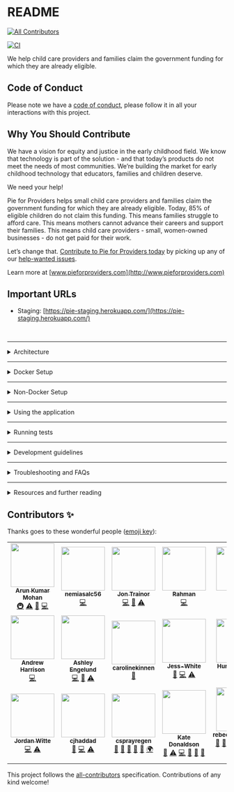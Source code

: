# README
<!-- ALL-CONTRIBUTORS-BADGE:START - Do not remove or modify this section -->
[![All Contributors](https://img.shields.io/badge/all_contributors-19-orange.svg?style=flat-square)](#contributors-)
<!-- ALL-CONTRIBUTORS-BADGE:END -->

[![CI](https://github.com/pieforproviders/pieforproviders/workflows/CI/badge.svg?branch=develop)](https://github.com/pieforproviders/pieforproviders/actions?query=branch%3Adevelop)

We help child care providers and families claim the government funding for which they are already eligible.

## Code of Conduct

Please note we have a [code of conduct](CODE_OF_CONDUCT.md), please follow it in all your interactions with this project.

## Why You Should Contribute

We have a vision for equity and justice in the early childhood field. We know that technology is part of the solution - and that today’s products do not meet the needs of most communities. We’re building the market for early childhood technology that educators, families and children deserve.

We need your help!

Pie for Providers helps small child care providers and families claim the government funding for which they are already eligible. Today, 85% of eligible children do not claim this funding. This means families struggle to afford care. This means mothers cannot advance their careers and support their families. This means child care providers - small, women-owned businesses - do not get paid for their work.

Let’s change that. [Contribute to Pie for Providers today](CONTRIBUTING.md) by picking up any of our [help-wanted issues](http://bit.ly/PieHelpWanted).

Learn more at [www.pieforproviders.com](http://www.pieforproviders.com)

## Important URLs

- Staging: [https://pie-staging.herokuapp.com/](https://pie-staging.herokuapp.com/)  

<br />

---

<details>
  <summary>Architecture</summary>

---

- [ERD/Database Planning Diagram](docs/dbdiagram.pdf)

- Backend: Rails
  - **SUPER IMPORTANT** This is configured to use UUIDs for primary keys in the generators: rails/config/initializers/generators.rb
  - Rubocop
  - Data Migrations: [https://github.com/ilyakatz/data-migrate](https://github.com/ilyakatz/data-migrate)
  - RSpec
    - SimpleCov
    - Shoulda Matchers
    - DatabaseCleaner
    - FactoryBot
    - Faker
  - v1 API Routes returning JSON
  - Postgres DB
- Frontend: React
  - ESLint/Prettier
  - Jest/React Testing Library
  - Husky for pre-commit hooks
  
</details>  

---

<details>
  <summary>Docker Setup</summary>

### Prerequisites
Docker should be installed on your local machine.

### Procedure
* Use the "git clone" command to download this repository.
* Use the "cd" command to enter the root directory of this repository.
* Enter the command "docker/build".  You will be asked to enter database parameters.  The docker/build script automatically sets up the app, runs the test suite, seeds the database, draws the block diagram, runs quality checks of this code base, and logs the screen output.
* After the build process is complete, enter the command "docker/server" to start the Rails server.
* Start a second terminal tab for entering additional commands.

### URLs
* App: http://localhost:3000
* MailCatcher: http://localhost:1080

### Database Parameters
* Host: localhost
* Port number: 15432
* Database: pie_development
* Username and password: specified in .docker-env/development/database

### Other Important Scripts
* Enter the command "docker/git_check" before "git add" and "git commit".  This runs the tests, Rubocop, and Brakeman.  The docker/git_check script is a sanity check to allow you to make sure to commit quality working code only.
* Enter the command "docker/qserver" for the quick version of "docker/server".  Note that the "docker/qserver" script does not log the screen output, does not remove tmp/pids/server.pid, skips "docker-compose down", skips "bundle install", and skips the database migration.
* Enter "docker/nuke" to destroy the Docker image, container, and networks.
* Enter "docker/nukec" to destroy the Docker container but leave the base images in place.

</details>

---

<details>
  <summary>Non-Docker Setup</summary>

---
**for local development, we strongly recommend you use version managers to handle your dependencies, such as `rvm` for ruby and `nvm` for javascript** 

### Prerequisites

- `postgres` v12.3
- `bundler`
- `git`
- `yarn`
- `graphviz` - [https://graphviz.org/download/](https://graphviz.org/download/)
- `XCode Select` tools if you're on Mac

### Optional

- `heroku cli` - [https://devcenter.heroku.com/articles/heroku-cli#download-and-install](https://devcenter.heroku.com/articles/heroku-cli#download-and-install)
- `foreman`
- `rvm`
- `nvm`

### Procedure

- clone the repo: `git clone git@github.com:pieforproviders/pieforproviders.git`
- navigate to the app directory: `cd pieforproviders`
- install bundler for gems: `gem install bundler`
- install gems: `bundle install`
- set up an environment file: copy `.env.sample` to `.env`
- configure Devise: run `rails secret` to generate a secret string, add it to `.env` as the `DEVISE_JWT_SECRET_KEY` value
- create and seed the database: `bundle exec rails db:setup`
- install front-end and end-to-end packages: `yarn install-all`

### Running Locally

You have several convenient options for running the app locally.

1. Rake task (requires `heroku cli`)
    - `rails start`
    - This spins up both the front end and the back end in the same terminal window
2. Foreman (requires `foreman`)
    - Run `foreman start`
    - This spins up both the front end and the back end in the same terminal window
3. Without Foreman or Heroku
    - Start rails in one terminal: `rails s -p 3001`
    - Open a second terminal and start react: `cd client && yarn start`

Visit `localhost:3000` to see the React frontend. 🥳
</details>

---

<details>
  <summary>Using the application</summary>

---

You can create a new user account by visiting `/signup` (or clicking "Sign Up" on the login page at the root).

When you create a new account, you should see a demo email pop up in a new tab; **the link in this URL can't be clicked in local development**.  Instead, copy the path (starting with `localhost`) and paste it into a browser window.  This will confirm your user and automatically log you in.
</details>  

---

<details>
  <summary>Running tests</summary>

---

### API

- `bundle exec rspec` or `bundle exec guard` to watch

### Frontend

- `yarn test` (auto-watch) or `yarn test-once` to run the suite one time only

### End to End

- `yarn run cy:ci` from the root directory

### Interactive End to End

- `yarn start-server` in one terminal (make sure rails is not currently running)
- `yarn run cy:open` in another terminal

</details>  

---

<details>
  <summary>Development guidelines</summary>

---

See [CONTRIBUTING.md](CONTRIBUTING.md)
</details>  

---

<details>
  <summary>Troubleshooting and FAQs</summary>

---

### Login Issues

**Q: I keep getting redirected to the login screen when after I've created and confirmed my account**  
**A:** Make sure you've created a secret for `DEVISE_JWT_SECRET_KEY` in `.env` using `rails secret`

### Postgres

**Q: I get postgres errors when I try to set up the database**  
**A:** Make sure Postgres is running on port 5432. Sometimes Postgres doesn't play nice depending on how you've installed it.  If you're having trouble with Postgres, I strongly recommend `Postgres.app` - you can install multiple versions and it plays nicer with rails.  

### XCode

**Q: I see the following error in my terminal: `gyp: No Xcode or CLT version detected!`**  
**A:** try removing and reinstalling XCode command line tools OR running `xcode-select --reset` (see [this github issue](https://github.com/schnerd/d3-scale-cluster/issues/7) for more info)
</details>  

---

<details>
  <summary>Resources and further reading</summary>

---

- [Quickstart for Rails](https://docs.docker.com/compose/rails/)
- [PosgreSQL UUID as primary key in Rails 5.1](https://clearcove.ca/2017/08/postgres-uuid-as-primary-key-in-rails-5-1)
- [Build a RESTful JSON API With Rails 5 - Part One](https://scotch.io/tutorials/build-a-restful-json-api-with-rails-5-part-one)
- [Build a RESTful JSON API With Rails 5 - Part Two](https://scotch.io/tutorials/build-a-restful-json-api-with-rails-5-part-two)

</details>

## Contributors ✨

Thanks goes to these wonderful people ([emoji key](https://allcontributors.org/docs/en/emoji-key)):

<!-- ALL-CONTRIBUTORS-LIST:START - Do not remove or modify this section -->
<!-- prettier-ignore-start -->
<!-- markdownlint-disable -->
<table>
  <tr>
    <td align="center"><a href="https://github.com/arku"><img src="https://avatars.githubusercontent.com/u/7039523?v=4?s=100" width="100px;" alt=""/><br /><sub><b>Arun Kumar Mohan</b></sub></a><br /><a href="#infra-arku" title="Infrastructure (Hosting, Build-Tools, etc)">🚇</a> <a href="https://github.com/pieforproviders/pieforproviders/commits?author=arku" title="Tests">⚠️</a> <a href="https://github.com/pieforproviders/pieforproviders/commits?author=arku" title="Documentation">📖</a> <a href="https://github.com/pieforproviders/pieforproviders/commits?author=arku" title="Code">💻</a></td>
    <td align="center"><a href="https://github.com/nemiasalc56"><img src="https://avatars.githubusercontent.com/u/57147732?v=4?s=100" width="100px;" alt=""/><br /><sub><b>nemiasalc56</b></sub></a><br /><a href="https://github.com/pieforproviders/pieforproviders/commits?author=nemiasalc56" title="Code">💻</a></td>
    <td align="center"><a href="https://github.com/jontrainor"><img src="https://avatars.githubusercontent.com/u/1022615?v=4?s=100" width="100px;" alt=""/><br /><sub><b>Jon Trainor</b></sub></a><br /><a href="https://github.com/pieforproviders/pieforproviders/commits?author=jontrainor" title="Code">💻</a> <a href="https://github.com/pieforproviders/pieforproviders/commits?author=jontrainor" title="Documentation">📖</a> <a href="https://github.com/pieforproviders/pieforproviders/commits?author=jontrainor" title="Tests">⚠️</a></td>
    <td align="center"><a href="https://github.com/rahman-aj"><img src="https://avatars.githubusercontent.com/u/59799545?v=4?s=100" width="100px;" alt=""/><br /><sub><b>Rahman</b></sub></a><br /><a href="https://github.com/pieforproviders/pieforproviders/commits?author=rahman-aj" title="Code">💻</a></td>
    <td align="center"><a href="https://github.com/jessehall3"><img src="https://avatars.githubusercontent.com/u/5696388?v=4?s=100" width="100px;" alt=""/><br /><sub><b>Jesse</b></sub></a><br /><a href="https://github.com/pieforproviders/pieforproviders/commits?author=jessehall3" title="Code">💻</a></td>
    <td align="center"><a href="https://www.linkedin.com/in/nora-harris/"><img src="https://avatars.githubusercontent.com/u/31748798?v=4?s=100" width="100px;" alt=""/><br /><sub><b>Nora Harris</b></sub></a><br /><a href="https://github.com/pieforproviders/pieforproviders/commits?author=noragharris" title="Code">💻</a> <a href="https://github.com/pieforproviders/pieforproviders/commits?author=noragharris" title="Documentation">📖</a></td>
    <td align="center"><a href="https://github.com/sassygrody"><img src="https://avatars.githubusercontent.com/u/6587024?v=4?s=100" width="100px;" alt=""/><br /><sub><b>Sasha</b></sub></a><br /><a href="https://github.com/pieforproviders/pieforproviders/commits?author=sassygrody" title="Code">💻</a></td>
  </tr>
  <tr>
    <td align="center"><a href="https://github.com/cyranix"><img src="https://avatars.githubusercontent.com/u/161077?v=4?s=100" width="100px;" alt=""/><br /><sub><b>Andrew Harrison</b></sub></a><br /><a href="https://github.com/pieforproviders/pieforproviders/commits?author=cyranix" title="Code">💻</a></td>
    <td align="center"><a href="https://github.com/weedySeaDragon"><img src="https://avatars.githubusercontent.com/u/673794?v=4?s=100" width="100px;" alt=""/><br /><sub><b>Ashley Engelund</b></sub></a><br /><a href="https://github.com/pieforproviders/pieforproviders/commits?author=weedySeaDragon" title="Code">💻</a> <a href="https://github.com/pieforproviders/pieforproviders/commits?author=weedySeaDragon" title="Documentation">📖</a> <a href="https://github.com/pieforproviders/pieforproviders/commits?author=weedySeaDragon" title="Tests">⚠️</a></td>
    <td align="center"><a href="https://github.com/carolinekinnen"><img src="https://avatars.githubusercontent.com/u/41166358?v=4?s=100" width="100px;" alt=""/><br /><sub><b>carolinekinnen</b></sub></a><br /><a href="https://github.com/pieforproviders/pieforproviders/commits?author=carolinekinnen" title="Documentation">📖</a></td>
    <td align="center"><a href="https://github.com/Jess-White"><img src="https://avatars.githubusercontent.com/u/58121322?v=4?s=100" width="100px;" alt=""/><br /><sub><b>Jess-White</b></sub></a><br /><a href="https://github.com/pieforproviders/pieforproviders/commits?author=Jess-White" title="Documentation">📖</a> <a href="https://github.com/pieforproviders/pieforproviders/commits?author=Jess-White" title="Code">💻</a> <a href="https://github.com/pieforproviders/pieforproviders/commits?author=Jess-White" title="Tests">⚠️</a></td>
    <td align="center"><a href="http://huntermarcks.net"><img src="https://avatars.githubusercontent.com/u/6887982?v=4?s=100" width="100px;" alt=""/><br /><sub><b>Hunter Marcks</b></sub></a><br /><a href="https://github.com/pieforproviders/pieforproviders/commits?author=hmarcks" title="Code">💻</a></td>
    <td align="center"><a href="https://github.com/rebeldroid12"><img src="https://avatars.githubusercontent.com/u/5873894?v=4?s=100" width="100px;" alt=""/><br /><sub><b>Loren</b></sub></a><br /><a href="https://github.com/pieforproviders/pieforproviders/commits?author=rebeldroid12" title="Code">💻</a> <a href="https://github.com/pieforproviders/pieforproviders/commits?author=rebeldroid12" title="Tests">⚠️</a></td>
    <td align="center"><a href="https://github.com/nneka-nu"><img src="https://avatars.githubusercontent.com/u/13953987?v=4?s=100" width="100px;" alt=""/><br /><sub><b>Nneka Udoh</b></sub></a><br /><a href="https://github.com/pieforproviders/pieforproviders/commits?author=nneka-nu" title="Code">💻</a> <a href="https://github.com/pieforproviders/pieforproviders/commits?author=nneka-nu" title="Tests">⚠️</a></td>
  </tr>
  <tr>
    <td align="center"><a href="https://github.com/wittejm"><img src="https://avatars.githubusercontent.com/u/2104990?v=4?s=100" width="100px;" alt=""/><br /><sub><b>Jordan Witte</b></sub></a><br /><a href="https://github.com/pieforproviders/pieforproviders/commits?author=wittejm" title="Code">💻</a> <a href="https://github.com/pieforproviders/pieforproviders/commits?author=wittejm" title="Tests">⚠️</a></td>
    <td align="center"><a href="https://github.com/cjhaddad"><img src="https://avatars.githubusercontent.com/u/4565578?v=4?s=100" width="100px;" alt=""/><br /><sub><b>cjhaddad</b></sub></a><br /><a href="https://github.com/pieforproviders/pieforproviders/commits?author=cjhaddad" title="Documentation">📖</a> <a href="https://github.com/pieforproviders/pieforproviders/commits?author=cjhaddad" title="Code">💻</a> <a href="https://github.com/pieforproviders/pieforproviders/commits?author=cjhaddad" title="Tests">⚠️</a></td>
    <td align="center"><a href="http://www.pieforproviders.com"><img src="https://avatars.githubusercontent.com/u/26717304?v=4?s=100" width="100px;" alt=""/><br /><sub><b>csprayregen</b></sub></a><br /><a href="https://github.com/pieforproviders/pieforproviders/commits?author=csprayregen" title="Documentation">📖</a> <a href="#business-csprayregen" title="Business development">💼</a> <a href="#ideas-csprayregen" title="Ideas, Planning, & Feedback">🤔</a> <a href="#projectManagement-csprayregen" title="Project Management">📆</a> <a href="https://github.com/pieforproviders/pieforproviders/pulls?q=is%3Apr+reviewed-by%3Acsprayregen" title="Reviewed Pull Requests">👀</a> <a href="#translation-csprayregen" title="Translation">🌍</a></td>
    <td align="center"><a href="http://www.katelovescode.com"><img src="https://avatars.githubusercontent.com/u/8364647?v=4?s=100" width="100px;" alt=""/><br /><sub><b>Kate Donaldson</b></sub></a><br /><a href="https://github.com/pieforproviders/pieforproviders/commits?author=katelovescode" title="Documentation">📖</a> <a href="https://github.com/pieforproviders/pieforproviders/commits?author=katelovescode" title="Tests">⚠️</a> <a href="https://github.com/pieforproviders/pieforproviders/commits?author=katelovescode" title="Code">💻</a> <a href="#projectManagement-katelovescode" title="Project Management">📆</a> <a href="#ideas-katelovescode" title="Ideas, Planning, & Feedback">🤔</a> <a href="https://github.com/pieforproviders/pieforproviders/pulls?q=is%3Apr+reviewed-by%3Akatelovescode" title="Reviewed Pull Requests">👀</a></td>
    <td align="center"><a href="https://github.com/rebeccakarasiktw"><img src="https://avatars.githubusercontent.com/u/26929739?v=4?s=100" width="100px;" alt=""/><br /><sub><b>rebeccakarasiktw</b></sub></a><br /><a href="https://github.com/pieforproviders/pieforproviders/commits?author=rebeccakarasiktw" title="Documentation">📖</a> <a href="#ideas-rebeccakarasiktw" title="Ideas, Planning, & Feedback">🤔</a> <a href="#userTesting-rebeccakarasiktw" title="User Testing">📓</a> <a href="#design-rebeccakarasiktw" title="Design">🎨</a> <a href="#translation-rebeccakarasiktw" title="Translation">🌍</a> <a href="https://github.com/pieforproviders/pieforproviders/pulls?q=is%3Apr+reviewed-by%3Arebeccakarasiktw" title="Reviewed Pull Requests">👀</a> <a href="#projectManagement-rebeccakarasiktw" title="Project Management">📆</a> <a href="#content-rebeccakarasiktw" title="Content">🖋</a></td>
  </tr>
</table>

<!-- markdownlint-restore -->
<!-- prettier-ignore-end -->

<!-- ALL-CONTRIBUTORS-LIST:END -->

This project follows the [all-contributors](https://github.com/all-contributors/all-contributors) specification. Contributions of any kind welcome!